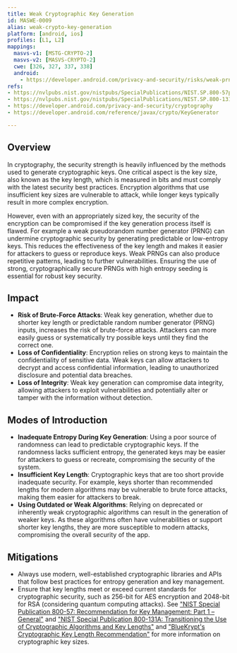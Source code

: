 ```yaml
---
title: Weak Cryptographic Key Generation
id: MASWE-0009
alias: weak-crypto-key-generation
platform: [android, ios]
profiles: [L1, L2]
mappings:
  masvs-v1: [MSTG-CRYPTO-2]
  masvs-v2: [MASVS-CRYPTO-2]
  cwe: [326, 327, 337, 338]
  android: 
    - https://developer.android.com/privacy-and-security/risks/weak-prng
refs:
- https://nvlpubs.nist.gov/nistpubs/SpecialPublications/NIST.SP.800-57pt1r5.pdf
- https://nvlpubs.nist.gov/nistpubs/SpecialPublications/NIST.SP.800-131Ar2.pdf
- https://developer.android.com/privacy-and-security/cryptography
- https://developer.android.com/reference/javax/crypto/KeyGenerator

---
```


## Overview


In cryptography, the security strength is heavily influenced by the methods used to generate cryptographic keys. One critical aspect is the key size, also known as the key length, which is measured in bits and must comply with the latest security best practices. Encryption algorithms that use insufficient key sizes are vulnerable to attack, while longer keys typically result in more complex encryption.

However, even with an appropriately sized key, the security of the encryption can be compromised if the key generation process itself is flawed. For example a weak pseudorandom number generator (PRNG) can undermine cryptographic security by generating predictable or low-entropy keys. This reduces the effectiveness of the key length and makes it easier for attackers to guess or reproduce keys. Weak PRNGs can also produce repetitive patterns, leading to further vulnerabilities. Ensuring the use of strong, cryptographically secure PRNGs with high entropy seeding is essential for robust key security.

## Impact

- **Risk of Brute-Force Attacks**: Weak key generation, whether due to shorter key length or predictable random number generator (PRNG) inputs, increases the risk of brute-force attacks. Attackers can more easily guess or systematically try possible keys until they find the correct one.
- **Loss of  Confidentiality**: Encryption relies on strong keys to maintain the confidentiality of sensitive data. Weak keys can allow attackers to decrypt and access confidential information, leading to unauthorized disclosure and potential data breaches.
- **Loss of Integrity**: Weak key generation can compromise data integrity, allowing attackers to exploit vulnerabilities and potentially alter or tamper with the information without detection.

## Modes of Introduction

- **Inadequate Entropy During Key Generation**: Using a poor source of randomness can lead to predictable cryptographic keys. If the randomness lacks sufficient entropy, the generated keys may be easier for attackers to guess or recreate, compromising the security of the system.
- **Insufficient Key Length**: Cryptographic keys that are too short provide inadequate security. For example, keys shorter than recommended lengths for modern algorithms may be vulnerable to brute force attacks, making them easier for attackers to break.
- **Using Outdated or Weak Algorithms**: Relying on deprecated or inherently weak cryptographic algorithms can result in the generation of weaker keys. As these algorithms often have vulnerabilities or support shorter key lengths, they are more susceptible to modern attacks, compromising the overall security of the app.

## Mitigations

- Always use modern, well-established cryptographic libraries and APIs that follow best practices for entropy generation and key management.
- Ensure that key lengths meet or exceed current standards for cryptographic security, such as 256-bit for AES encryption and 2048-bit for RSA (considering quantum computing attacks). See ["NIST Special Publication 800-57: Recommendation for Key Management: Part 1 – General"](https://nvlpubs.nist.gov/nistpubs/SpecialPublications/NIST.SP.800-57pt1r5.pdf) and ["NIST Special Publication 800-131A: Transitioning the Use of Cryptographic Algorithms and Key Lengths"](https://nvlpubs.nist.gov/nistpubs/SpecialPublications/NIST.SP.800-131Ar2.pdf) and ["BlueKrypt's Cryptographic Key Length Recommendation"](https://www.keylength.com/) for more information on cryptographic key sizes.

